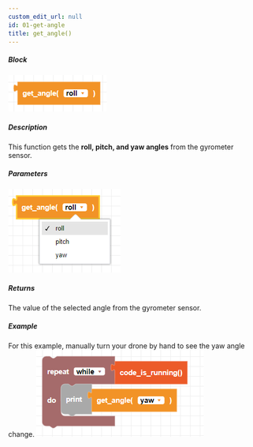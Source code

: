 ```yaml
---
custom_edit_url: null
id: 01-get-angle
title: get_angle()
---
```


##### Block

![get angle image](get_angle.png)

##### Description

This function gets the **roll, pitch, and yaw angles** from the gyrometer sensor.

##### Parameters

![get angle params](get_angle_params.png)

##### Returns

The value of the selected angle from the gyrometer sensor.

##### Example
For this example, manually turn your drone by hand to see the yaw angle change.
![get angle example](get_angle_example.png)

